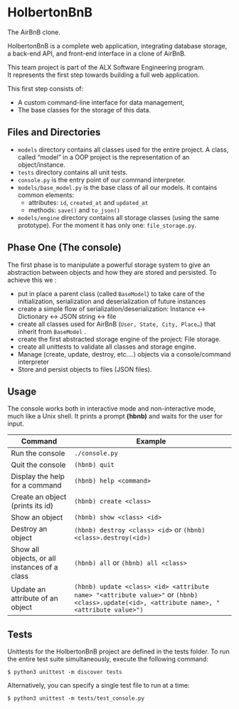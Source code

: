 # HolbertonBnB

The AirBnB clone.

HolbertonBnB is a complete web application, integrating database storage, a back-end API, and front-end interface in a clone of AirBnB.

This team project is part of the ALX Software Engineering program.  
It represents the first step towards building a full web application.

This first step consists of:

- A custom command-line interface for data management,
- The base classes for the storage of this data.

## Files and Directories

- `models` directory contains all classes used for the entire project. A class, called “model” in a OOP project is the representation of an object/instance.
- `tests` directory contains all unit tests.
- `console.py`  is the entry point of our command interpreter.
- `models/base_model.py`  is the base class of all our models. It contains common elements:
    - attributes: `id`, `created_at` and `updated_at`
    - methods: `save()` and `to_json()`
- `models/engine` directory contains all storage classes (using the same prototype). For the moment it has only one: `file_storage.py`.

## Phase One (The console)

The first phase is to manipulate a powerful storage system to give an abstraction between objects and how they are stored and persisted. To achieve this we :

- put in place a parent class (called `BaseModel`) to take care of the initialization, serialization and deserialization of future instances
- create a simple flow of serialization/deserialization: Instance <-> Dictionary <-> JSON string <-> file
- create all classes used for AirBnB (`User, State, City, Place…`) that inherit from `BaseModel` .
- create the first abstracted storage engine of the project: File storage.
- create all unittests to validate all classes and storage engine.
- Manage (create, update, destroy, etc....) objects via a console/command interpreter
- Store and persist objects to files (JSON files).

## Usage

The console works both in interactive mode and non-interactive mode, much like a Unix shell. It prints a prompt **(hbnb)** and waits for the user for input.

|Command|Example|
|---|---|
|Run the console|`./console.py`|
|Quit the console|`(hbnb) quit`|
|Display the help for a command|`(hbnb) help <command>`|
|Create an object (prints its id)|`(hbnb) create <class>`|
|Show an object|`(hbnb) show <class> <id>` |
|Destroy an object|`(hbnb) destroy <class> <id>` or `(hbnb) <class>.destroy(<id>)`|
|Show all objects, or all instances of a class|`(hbnb) all` or `(hbnb) all <class>`|
|Update an attribute of an object|`(hbnb) update <class> <id> <attribute name> "<attribute value>"` or `(hbnb) <class>.update(<id>, <attribute name>, "<attribute value>")`|

## Tests

Unittests for the HolbertonBnB project are defined in the tests folder. To run the entire test suite simultaneously, execute the following command:

```
$ python3 unittest -m discover tests
```

Alternatively, you can specify a single test file to run at a time:

```
$ python3 unittest -m tests/test_console.py
```
